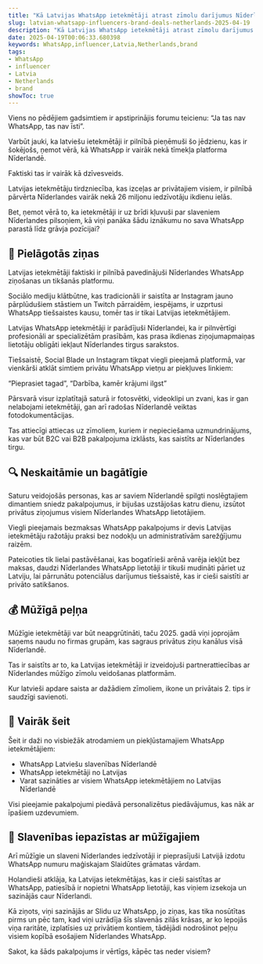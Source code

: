 ```yaml
---
title: "Kā Latvijas WhatsApp ietekmētāji atrast zīmolu darījumus Nīderlandē"
slug: latvian-whatsapp-influencers-brand-deals-netherlands-2025-04-19
description: "Kā Latvijas WhatsApp ietekmētāji atrast zīmolu darījumus Nīderlandē"
date: 2025-04-19T00:06:33.680398
keywords: WhatsApp,influencer,Latvia,Netherlands,brand
tags:
- WhatsApp
- influencer
- Latvia
- Netherlands
- brand
showToc: true
---
```


Viens no pēdējiem gadsimtiem ir apstiprinājis forumu teicienu: “Ja tas nav WhatsApp, tas nav īsti”.

Varbūt jauki, ka latviešu ietekmētāji ir pilnībā pieņēmuši šo jēdzienu, kas ir šokējošs, ņemot vērā, kā WhatsApp ir vairāk nekā tīmekļa platforma Nīderlandē.

Faktiski tas ir vairāk kā dzīvesveids.

Latvijas ietekmētāju tirdzniecība, kas izceļas ar privātajiem visiem, ir pilnībā pārvērta Nīderlandes vairāk nekā 26 miljonu iedzīvotāju ikdienu ielās.

Bet, ņemot vērā to, ka ietekmētāji ir uz brīdi kļuvuši par slaveniem Nīderlandes pilsoņiem, kā viņi panāka šādu iznākumu no sava WhatsApp parastā līdz grāvja pozīcijai?


## 👥 Pielāgotās ziņas

Latvijas ietekmētāji faktiski ir pilnībā pavedinājuši Nīderlandes WhatsApp ziņošanas un tikšanās platformu.

Sociālo mediju klātbūtne, kas tradicionāli ir saistīta ar Instagram jauno pārplūdušiem stāstiem un Twitch pārraidēm, iespējams, ir uzprtusi WhatsApp tiešsaistes kausu, tomēr tas ir tikai Latvijas ietekmētājiem.

Latvijas WhatsApp ietekmētāji ir parādījuši Nīderlandei, ka ir pilnvērtīgi profesionāli ar specializētām prasībām, kas prasa ikdienas ziņojumapmaiņas lietotāju obligāti iekļaut Nīderlandes tirgus sarakstos.

Tiešsaistē, Social Blade un Instagram tikpat viegli pieejamā platformā, var vienkārši atklāt simtiem privātu WhatsApp vietņu ar piekļuves linkiem:

“Pieprasiet tagad”, “Darbība, kamēr krājumi ilgst”

Pārsvarā visur izplatītajā saturā ir fotosvētki, videoklipi un zvani, kas ir gan nelabojami ietekmētāji, gan arī radošas Nīderlandē veiktas fotodokumentācijas.

Tas attiecīgi attiecas uz zīmoliem, kuriem ir nepieciešama uzmundrinājums, kas var būt B2C vai B2B pakalpojuma izklāsts, kas saistīts ar Nīderlandes tirgu.


## 🔍 Neskaitāmie un bagātīgie

Saturu veidojošās personas, kas ar saviem Nīderlandē spilgti noslēgtajiem dimantiem sniedz pakalpojumus, ir bijušas uzstājošas katru dienu, izsūtot privātus ziņojumus visiem Nīderlandes WhatsApp lietotājiem.

Viegli pieejamais bezmaksas WhatsApp pakalpojums ir devis Latvijas ietekmētāju ražotāju praksi bez nodokļu un administratīvām sarežģījumu raizēm.

Pateicoties tik lielai pastāvēšanai, kas bogatīrieši arēnā varēja iekļūt bez maksas, daudzi Nīderlandes WhatsApp lietotāji ir tikuši mudināti pāriet uz Latviju, lai pārrunātu potenciālus darījumus tiešsaistē, kas ir cieši saistīti ar privāto satikšanos.


## 💰 Mūžīgā peļņa

Mūžīgie ietekmētāji var būt neapgrūtināti, taču 2025. gadā viņi joprojām saņems naudu no firmas grupām, kas sagraus privātus ziņu kanālus visā Nīderlandē.

Tas ir saistīts ar to, ka Latvijas ietekmētāji ir izveidojuši partnerattiecības ar Nīderlandes mūžīgo zīmolu veidošanas platformām.

Kur latvieši apdare saista ar dažādiem zīmoliem, ikone un privātais 2. tips ir saudzīgi savienoti.


## 📅 Vairāk šeit

Šeit ir daži no visbiežāk atrodamiem un piekļūstamajiem WhatsApp ietekmētājiem:

- WhatsApp Latviešu slavenības Nīderlandē
- WhatsApp ietekmētāji no Latvijas
- Varat sazināties ar visiem WhatsApp ietekmētājiem no Latvijas Nīderlandē

Visi pieejamie pakalpojumi piedāvā personalizētus piedāvājumus, kas nāk ar īpašiem uzdevumiem.


## 🍾 Slavenības iepazīstas ar mūžīgajiem

Arī mūžīgie un slaveni Nīderlandes iedzīvotāji ir pieprasījuši Latvijā izdotu WhatsApp numuru maģiskajam Slaidūtes grāmatas vārdam.

Holandieši atklāja, ka Latvijas ietekmētājas, kas ir cieši saistītas ar WhatsApp, patiesībā ir nopietni WhatsApp lietotāji, kas viņiem izsekoja un sazinājās caur Nīderlandi.

Kā ziņots, viņi sazinājās ar Slidu uz WhatsApp, jo ziņas, kas tika nosūtītas pirms un pēc tam, kad viņi uzrādīja šīs slavenās zilās krāsas, ar ko lepojās viņa raritāte, izplatīsies uz privātiem kontiem, tādējādi nodrošinot peļņu visiem kopībā esošajiem Nīderlandes WhatsApp.

Sakot, ka šāds pakalpojums ir vērtīgs, kāpēc tas neder visiem?